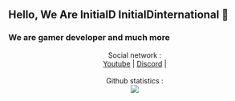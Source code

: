 ## Hello, We Are InitialD InitialDinternational 👋

### We are gamer developer and much more 

<p align="center">
  Social network :<br>
  <a href="SOON">Youtube</a> |
  <a href="https://discord.gg/tbWkMQHaJs">Discord</a> |
  <br>
  
  <br>
  Github statistics :<br>
  <img src="https://github-readme-streak-stats.herokuapp.com?user=InitialDinternational&theme=dark&hide_border=true">

